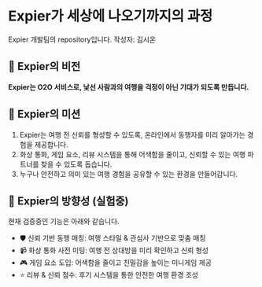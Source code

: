 # Expier가 세상에 나오기까지의 과정
Expier 개발팀의 repository입니다.
작성자: 김시온

## 🚀 Expier의 비전
**Expier는 O2O 서비스로, 낯선 사람과의 여행을 걱정이 아닌 기대가 되도록 만듭니다.**

## 📢 Expier의 미션
1. Expier는 여행 전 신뢰를 형성할 수 있도록, 온라인에서 동행자를 미리 알아가는 경험을 제공합니다.
2. 화상 통화, 게임 요소, 리뷰 시스템을 통해 어색함을 줄이고, 신뢰할 수 있는 여행 파트너를 찾을 수 있도록 돕습니다.
3. 누구나 안전하고 의미 있는 여행 경험을 공유할 수 있는 환경을 만들어갑니다.
  
## 🧭 Expier의 방향성 (실험중)
현재 검증중인 기능은 아래와 같습니다.
- 🛡 신뢰 기반 동행 매칭: 여행 스타일 & 관심사 기반으로 맞춤 매칭
- 📹 화상 통화 사전 미팅: 여행 전 상대방을 미리 확인하고 신뢰 형성
- 🎮 게임 요소 도입: 어색함을 줄이고 친밀감을 높이는 미니게임 제공
- ⭐ 리뷰 & 신뢰 점수: 후기 시스템을 통한 안전한 여행 환경 조성
